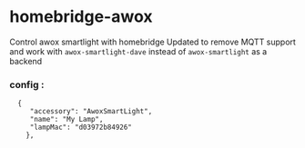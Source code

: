 # homebridge-awox
Control awox smartlight with homebridge
Updated to remove MQTT support and work with `awox-smartlight-dave` instead of `awox-smartlight` as a backend

### config :

```
  {
     "accessory": "AwoxSmartLight",
     "name": "My Lamp",
     "lampMac": "d03972b84926"
    },

```
